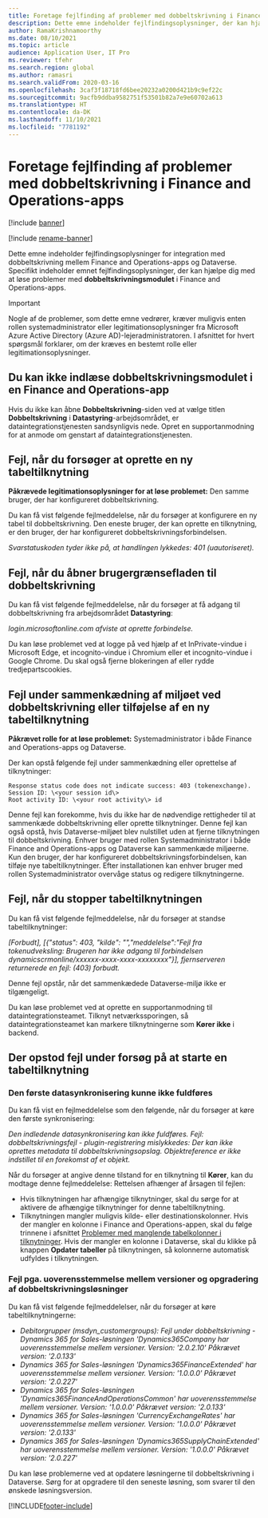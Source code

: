 ```yaml
---
title: Foretage fejlfinding af problemer med dobbeltskrivning i Finance and Operations-apps
description: Dette emne indeholder fejlfindingsoplysninger, der kan hjælpe dig med at løse problemer med dobbeltskrivningsmodulet i Finance and Operations-apps.
author: RamaKrishnamoorthy
ms.date: 08/10/2021
ms.topic: article
audience: Application User, IT Pro
ms.reviewer: tfehr
ms.search.region: global
ms.author: ramasri
ms.search.validFrom: 2020-03-16
ms.openlocfilehash: 3caf3f18718fd6bee20232a0200d421b9c9ef22c
ms.sourcegitcommit: 9acfb9ddba9582751f53501b82a7e9e60702a613
ms.translationtype: HT
ms.contentlocale: da-DK
ms.lasthandoff: 11/10/2021
ms.locfileid: "7781192"
---
```

# <a name="troubleshoot-dual-write-issues-in-finance-and-operations-apps"></a>Foretage fejlfinding af problemer med dobbeltskrivning i Finance and Operations-apps

[!include [banner](../../includes/banner.md)]

[!include [rename-banner](~/includes/cc-data-platform-banner.md)]

Dette emne indeholder fejlfindingsoplysninger for integration med dobbeltskrivning mellem Finance and Operations-apps og Dataverse. Specifikt indeholder emnet fejlfindingsoplysninger, der kan hjælpe dig med at løse problemer med **dobbeltskrivningsmodulet** i Finance and Operations-apps.

> [!IMPORTANT]
> Nogle af de problemer, som dette emne vedrører, kræver muligvis enten rollen systemadministrator eller legitimationsoplysninger fra Microsoft Azure Active Directory (Azure AD)-lejeradministratoren. I afsnittet for hvert spørgsmål forklarer, om der kræves en bestemt rolle eller legitimationsoplysninger.

## <a name="you-cant-load-the-dual-write-module-in-a-finance-and-operations-app"></a>Du kan ikke indlæse dobbeltskrivningsmodulet i en Finance and Operations-app

Hvis du ikke kan åbne **Dobbeltskrivning**-siden ved at vælge titlen **Dobbeltskrivning** i **Datastyring**-arbejdsområdet, er dataintegrationstjenesten sandsynligvis nede. Opret en supportanmodning for at anmode om genstart af dataintegrationstjenesten.

## <a name="error-when-you-try-to-create-a-new-table-map"></a>Fejl, når du forsøger at oprette en ny tabeltilknytning

**Påkrævede legitimationsoplysninger for at løse problemet:** Den samme bruger, der har konfigureret dobbeltskrivning.

Du kan få vist følgende fejlmeddelelse, når du forsøger at konfigurere en ny tabel til dobbeltskrivning. Den eneste bruger, der kan oprette en tilknytning, er den bruger, der har konfigureret dobbeltskrivningsforbindelsen.

*Svarstatuskoden tyder ikke på, at handlingen lykkedes: 401 (uautoriseret).*

## <a name="error-when-you-open-the-dual-write-user-interface"></a>Fejl, når du åbner brugergrænsefladen til dobbeltskrivning

Du kan få vist følgende fejlmeddelelse, når du forsøger at få adgang til dobbeltskrivning fra arbejdsområdet **Datastyring**:

*login.microsoftonline.com afviste at oprette forbindelse.*

Du kan løse problemet ved at logge på ved hjælp af et InPrivate-vindue i Microsoft Edge, et incognito-vindue i Chromium eller et incognito-vindue i Google Chrome. Du skal også fjerne blokeringen af eller rydde tredjepartscookies.

## <a name="error-when-you-link-the-environment-for-dual-write-or-add-a-new-table-mapping"></a>Fejl under sammenkædning af miljøet ved dobbeltskrivning eller tilføjelse af en ny tabeltilknytning

**Påkrævet rolle for at løse problemet:** Systemadministrator i både Finance and Operations-apps og Dataverse.

Der kan opstå følgende fejl under sammenkædning eller oprettelse af tilknytninger:

```dos
Response status code does not indicate success: 403 (tokenexchange).
Session ID: \<your session id\>
Root activity ID: \<your root activity\> id
```

Denne fejl kan forekomme, hvis du ikke har de nødvendige rettigheder til at sammenkæde dobbeltskrivning eller oprette tilknytninger. Denne fejl kan også opstå, hvis Dataverse-miljøet blev nulstillet uden at fjerne tilknytningen til dobbeltskrivning. Enhver bruger med rollen Systemadministrator i både Finance and Operations-apps og Dataverse kan sammenkæde miljøerne. Kun den bruger, der har konfigureret dobbeltskrivningsforbindelsen, kan tilføje nye tabeltilknytninger. Efter installationen kan enhver bruger med rollen Systemadministrator overvåge status og redigere tilknytningerne.

## <a name="error-when-you-stop-the-table-mapping"></a>Fejl, når du stopper tabeltilknytningen

Du kan få vist følgende fejlmeddelelse, når du forsøger at standse tabeltilknytninger:

*\[Forbudt\], \[{"status": 403, "kilde": "","meddelelse":"Fejl fra tokenudveksling: Brugeren har ikke adgang til forbindelsen dynamicscrmonline/xxxxxx-xxxx-xxxx-xxxxxxxx"}\], fjernserveren returnerede en fejl: (403) forbudt.*

Denne fejl opstår, når det sammenkædede Dataverse-miljø ikke er tilgængeligt.

Du kan løse problemet ved at oprette en supportanmodning til dataintegrationsteamet. Tilknyt netværkssporingen, så dataintegrationsteamet kan markere tilknytningerne som **Kører ikke** i backend.

## <a name="errors-while-trying-to-start-a-table-mapping"></a>Der opstod fejl under forsøg på at starte en tabeltilknytning

### <a name="unable-to-complete-initial-data-sync"></a>Den første datasynkronisering kunne ikke fuldføres

Du kan få vist en fejlmeddelelse som den følgende, når du forsøger at køre den første synkronisering:

*Den indledende datasynkronisering kan ikke fuldføres. Fejl: dobbeltskrivningsfejl - plugin-registrering mislykkedes: Der kan ikke oprettes metadata til dobbeltskrivningsopslag. Objektreference er ikke indstillet til en forekomst af et objekt.*

Når du forsøger at angive denne tilstand for en tilknytning til **Kører**, kan du modtage denne fejlmeddelelse: Rettelsen afhænger af årsagen til fejlen:

+ Hvis tilknytningen har afhængige tilknytninger, skal du sørge for at aktivere de afhængige tilknytninger for denne tabeltilknytning.
+ Tilknytningen mangler muligvis kilde- eller destinationskolonner. Hvis der mangler en kolonne i Finance and Operations-appen, skal du følge trinnene i afsnittet [Problemer med manglende tabelkolonner i tilknytninger](dual-write-troubleshooting-finops-upgrades.md#missing-table-columns-issue-on-maps). Hvis der mangler en kolonne i Dataverse, skal du klikke på knappen **Opdater tabeller** på tilknytningen, så kolonnerne automatisk udfyldes i tilknytningen.

### <a name="version-mismatch-error-and-upgrading-dual-write-solutions"></a>Fejl pga. uoverensstemmelse mellem versioner og opgradering af dobbeltskrivningsløsninger

Du kan få vist følgende fejlmeddelelser, når du forsøger at køre tabeltilknytningerne:

+ *Debitorgrupper (msdyn_customergroups): Fejl under dobbeltskrivning - Dynamics 365 for Sales-løsningen 'Dynamics365Company har uoverensstemmelse mellem versioner. Version: '2.0.2.10' Påkrævet version: '2.0.133'*
+ *Dynamics 365 for Sales-løsningen 'Dynamics365FinanceExtended' har uoverensstemmelse mellem versioner. Version: '1.0.0.0' Påkrævet version: '2.0.227'*
+ *Dynamics 365 for Sales-løsningen 'Dynamics365FinanceAndOperationsCommon' har uoverensstemmelse mellem versioner. Version: '1.0.0.0' Påkrævet version: '2.0.133'*
+ *Dynamics 365 for Sales-løsningen 'CurrencyExchangeRates' har uoverensstemmelse mellem versioner. Version: '1.0.0.0' Påkrævet version: '2.0.133'*
+ *Dynamics 365 for Sales-løsningen 'Dynamics365SupplyChainExtended' har uoverensstemmelse mellem versioner. Version: '1.0.0.0' Påkrævet version: '2.0.227'*

Du kan løse problemerne ved at opdatere løsningerne til dobbeltskrivning i Dataverse. Sørg for at opgradere til den seneste løsning, som svarer til den ønskede løsningsversion.

[!INCLUDE[footer-include](../../../../includes/footer-banner.md)]
